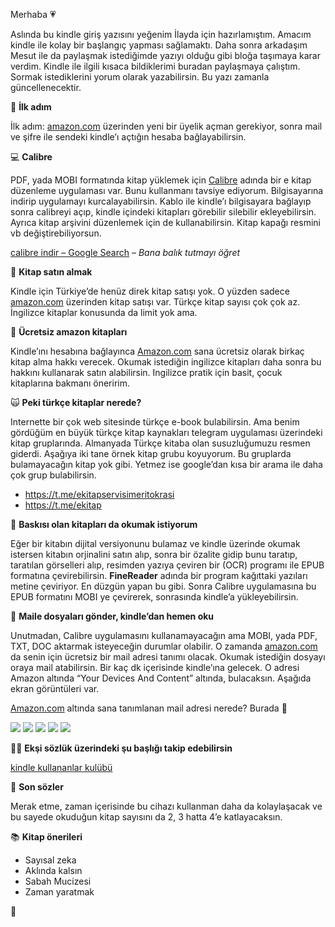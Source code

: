 Merhaba 💗

Aslında bu kindle giriş yazısını yeğenim İlayda için hazırlamıştım. Amacım kindle ile kolay bir başlangıç yapması sağlamaktı. Daha sonra arkadaşım Mesut ile da paylaşmak istediğimde yazıyı olduğu gibi bloğa taşımaya karar verdim. Kindle ile ilgili kısaca bildiklerimi buradan paylaşmaya çalıştım. Sormak istediklerini yorum olarak yazabilirsin. Bu yazı zamanla güncellenecektir.

🦶 **İlk adım**

İlk adım: [amazon.com](http://amazom.com) üzerinden yeni bir üyelik açman gerekiyor, sonra mail ve şifre ile sendeki kindle’ı açtığın hesaba bağlayabilirsin.

💻 **Calibre**

PDF, yada MOBI formatında kitap yüklemek için [Calibre](https://calibre-ebook.com/download) adında bir e kitap düzenleme uygulaması var. Bunu kullanmanı tavsiye ediyorum. Bilgisayarına indirip uygulamayı kurcalayabilirsin. Kablo ile kindle’ı bilgisayara bağlayıp sonra calibreyi açıp, kindle içindeki kitapları görebilir silebilir ekleyebilirsin. Ayrıca kitap arşivini düzenlemek için de kullanabilirsin. Kitap kapağı resmini vb değiştirebiliyorsun.

[calibre indir – Google Search](https://www.google.com/search?q=calibre+indir) – *Bana balık tutmayı öğret*

💯 **Kitap satın almak**

Kindle için Türkiye’de henüz direk kitap satışı yok. O yüzden sadece [amazon.com](http://amazon.com) üzerinden kitap satışı var. Türkçe kitap sayısı çok çok az. İngilizce kitaplar konusunda da limit yok ama.

🦙 **Ücretsiz amazon kitapları**

Kindle’ını hesabına bağlayınca [Amazon.com](http://amazon.com) sana ücretsiz olarak birkaç kitap alma hakkı verecek. Okumak istediğin ingilizce kitapları daha sonra bu hakkını kullanarak satın alabilirsin. Ingilizce pratik için basit, çocuk kitaplarına bakmanı öneririm.

🙀 **Peki türkçe kitaplar nerede?**

Internette bir çok web sitesinde türkçe e-book bulabilirsin. Ama benim gördüğüm en büyük türkçe kitap kaynakları telegram uygulaması üzerindeki kitap gruplarında. Almanyada Türkçe kitaba olan susuzluğumuzu resmen giderdi. Aşağıya iki tane örnek kitap grubu koyuyorum. Bu gruplarda bulamayacağın kitap yok gibi. Yetmez ise google’dan kısa bir arama ile daha çok grup bulabilirsin.

- <https://t.me/ekitapservisimeritokrasi>
- <https://t.me/ekitap>

📘 **Baskısı olan kitapları da okumak istiyorum**

Eğer bir kitabın dijital versiyonunu bulamaz ve kindle üzerinde okumak istersen kitabın orjinalini satın alıp, sonra bir özalite gidip bunu taratıp, taratılan görselleri alıp, resimden yazıya çeviren bir (OCR) programı ile EPUB formatına çevirebilirsin. **FineReader** adında bir program kağıttaki yazıları metine çeviriyor. En düzgün yapan bu gibi. Sonra Calibre uygulamasına bu EPUB formatını MOBI ye çevirerek, sonrasında kindle’a yükleyebilirsin.

📩 **Maile dosyaları gönder, kindle’dan hemen oku**

Unutmadan, Calibre uygulamasını kullanamayacağın ama MOBI, yada PDF, TXT, DOC aktarmak isteyeceğin durumlar olabilir. O zamanda [amazon.com](http://amazon.com) da senin için ücretsiz bir mail adresi tanımı olacak. Okumak istediğin dosyayı oraya mail atabilirsin. Bir kaç dk içerisinde kindle’ına gelecek. O adresi Amazon altında “Your Devices And Content” altında, bulacaksın. Aşağıda ekran görüntüleri var.

[Amazon.com](http://amazon.com) altında sana tanımlanan mail adresi nerede? Burada 🙂

![](Untitled-5.png)
![](Untitled-1-1.png)
![](Untitled-2-1.png)
![](Untitled-3-1.png)
![](Untitled-4.png)

👩‍💻 **Ekşi sözlük üzerindeki şu başlığı takip edebilirsin**

[kindle kullananlar kulübü](https://eksisozluk.com/kindle-kullananlar-kulubu--5683486)

💬 **Son sözler**

Merak etme, zaman içerisinde bu cihazı kullanman daha da kolaylaşacak ve bu sayede okuduğun kitap sayısını da 2, 3 hatta 4’e katlayacaksın.

📚 **Kitap önerileri**

- Sayısal zeka
- Aklında kalsın
- Sabah Mucizesi
- Zaman yaratmak

🌸